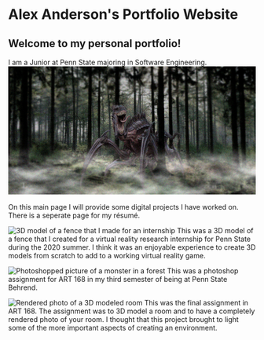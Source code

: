 # Alex Anderson's Portfolio Website
## Welcome to my personal portfolio!

I am a Junior at Penn State majoring in Software Engineering.
![This is a picture of me taken at the 2018 career fair at Behrend](/docs/images/Forest.png)

On this main page I will provide some digital projects I have worked on. 
              There is a seperate page for my résumé.

![3D model of a fence that I made for an internship](https://raw.githubusercontent.com/AlexanderRAnderson/my_site/master/docs/images/Fence.PNG)
This was a 3D model of a fence that I created for a virtual reality research internship for Penn State during the 2020 summer. I think it was an enjoyable experience to create 3D models from scratch to add to a working virtual reality game.

![Photoshopped picture of a monster in a forest](https://raw.githubusercontent.com/AlexanderRAnderson/my_site/master/docs/images/Forest.png)
This was a photoshop assignment for ART 168 in my third semester of being at Penn State Behrend.

![Rendered photo of a 3D modeled room](https://raw.githubusercontent.com/AlexanderRAnderson/my_site/master/docs/images/Room.PNG)
This was the final assignment in ART 168. The assignment was to 3D model a room and to have a completely rendered photo of your room. I thought that this project brought to light some of the more important aspects of creating an environment.
